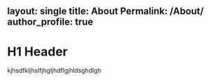 layout: single
title: About
Permalink: /About/
author_profile: true
---

# H1 Header

kjhsdfkljhslfjhgljhdflgjhldsghdlgh

